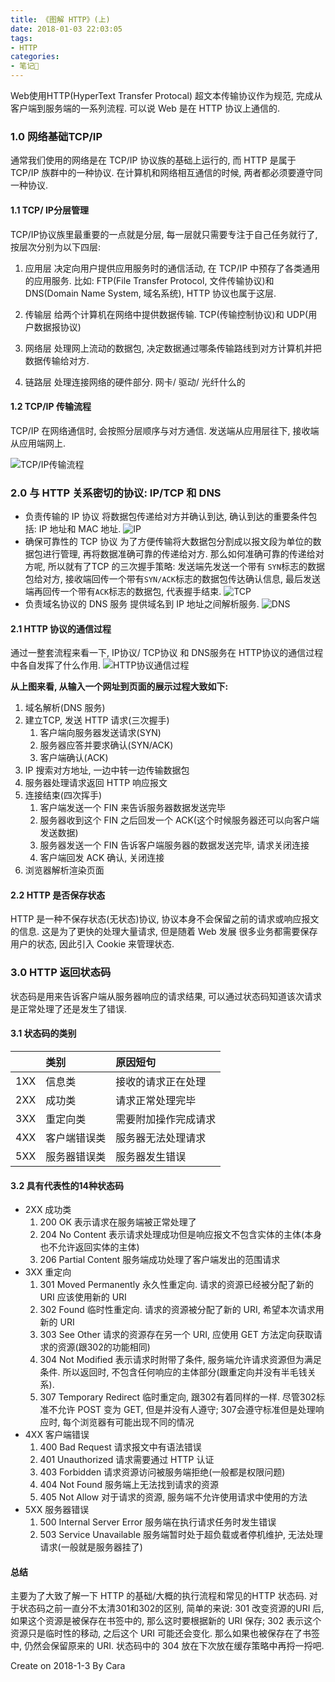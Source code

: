```yaml
---
title: 《图解 HTTP》(上)
date: 2018-01-03 22:03:05
tags:
- HTTP
categories:
- 笔记📒
---
```

Web使用HTTP(HyperText Transfer Protocal) 超文本传输协议作为规范, 完成从客户端到服务端的一系列流程. 可以说 Web 是在 HTTP 协议上通信的.

### 1.0 网络基础TCP/IP
通常我们使用的网络是在 TCP/IP 协议族的基础上运行的, 而 HTTP 是属于 TCP/IP 族群中的一种协议. 在计算机和网络相互通信的时候, 两者都必须要遵守同一种协议.

#### 1.1 TCP/ IP分层管理
TCP/IP协议族里最重要的一点就是分层, 每一层就只需要专注于自己任务就行了, 按层次分别为以下四层:

1. 应用层
决定向用户提供应用服务时的通信活动, 在 TCP/IP 中预存了各类通用的应用服务. 比如: FTP(File Transfer Protocol, 文件传输协议)和 DNS(Domain Name System, 域名系统), HTTP 协议也属于这层.

2. 传输层
给两个计算机在网络中提供数据传输. TCP(传输控制协议)和 UDP(用户数据报协议)

3. 网络层
处理网上流动的数据包, 决定数据通过哪条传输路线到对方计算机并把数据传输给对方.

4. 链路层
处理连接网络的硬件部分. 网卡/ 驱动/ 光纤什么的

#### 1.2 TCP/IP 传输流程
TCP/IP 在网络通信时, 会按照分层顺序与对方通信. 发送端从应用层往下, 接收端从应用端网上.

![TCP/IP传输流程](/img/http.jpg)

### 2.0 与 HTTP 关系密切的协议: IP/TCP 和 DNS

- 负责传输的 IP 协议
将数据包传递给对方并确认到达, 确认到达的重要条件包括: IP 地址和 MAC 地址.
![IP](/img/ip.jpg)
- 确保可靠性的 TCP 协议
为了方便传输将大数据包分割成以报文段为单位的数据包进行管理, 再将数据准确可靠的传递给对方. 那么如何准确可靠的传递给对方呢, 所以就有了TCP 的三次握手策略: 发送端先发送一个带有 `SYN`标志的数据包给对方, 接收端回传一个带有`SYN/ACK`标志的数据包传达确认信息, 最后发送端再回传一个带有`ACK`标志的数据包, 代表握手结束.
![TCP](/img/tcp.jpg)
- 负责域名协议的 DNS 服务
提供域名到 IP 地址之间解析服务.
![DNS](/img/dns.jpg)

#### 2.1 HTTP 协议的通信过程
通过一整套流程来看一下, IP协议/ TCP协议 和 DNS服务在 HTTP协议的通信过程中各自发挥了什么作用.
![HTTP协议通信过程](/img/HTTP_IP_TCP_DNS.jpg)

**从上图来看, 从输入一个网址到页面的展示过程大致如下:**
1. 域名解析(DNS 服务)
2. 建立TCP, 发送 HTTP 请求(三次握手)
    1. 客户端向服务器发送请求(SYN)
    2. 服务器应答并要求确认(SYN/ACK)
    3. 客户端确认(ACK)
3. IP 搜索对方地址, 一边中转一边传输数据包
4. 服务器处理请求返回 HTTP 响应报文
5. 连接结束(四次挥手)
    1. 客户端发送一个 FIN 来告诉服务器数据发送完毕
    2. 服务器收到这个 FIN 之后回发一个 ACK(这个时候服务器还可以向客户端发送数据)
    3. 服务器发送一个 FIN 告诉客户端服务器的数据发送完毕, 请求关闭连接
    4. 客户端回发 ACK 确认, 关闭连接
6. 浏览器解析渲染页面

#### 2.2 HTTP 是否保存状态
HTTP 是一种不保存状态(无状态)协议, 协议本身不会保留之前的请求或响应报文的信息. 这是为了更快的处理大量请求, 但是随着 Web 发展
很多业务都需要保存用户的状态, 因此引入 Cookie 来管理状态.

### 3.0 HTTP 返回状态码
状态码是用来告诉客户端从服务器响应的请求结果, 可以通过状态码知道该次请求是正常处理了还是发生了错误.

#### 3.1 状态码的类别

| | 类别 | 原因短句 |
| -- |:----- |:-----|
| 1XX | 信息类 | 接收的请求正在处理 |
| 2XX | 成功类 | 请求正常处理完毕 |
| 3XX | 重定向类 | 需要附加操作完成请求 |
| 4XX | 客户端错误类 | 服务器无法处理请求 |
| 5XX | 服务器错误类 | 服务器发生错误 |

#### 3.2 具有代表性的14种状态码

- 2XX 成功类
	1.  200 OK
	表示请求在服务端被正常处理了
	2. 204  No Content
	表示请求处理成功但是响应报文不包含实体的主体(本身也不允许返回实体的主体)
	3. 206  Partial Content
	服务端成功处理了客户端发出的范围请求
- 3XX 重定向
	1. 301 Moved Permanently
	永久性重定向. 请求的资源已经被分配了新的 URI 应该使用新的 URI
	2. 302 Found
	临时性重定向. 请求的资源被分配了新的 URI, 希望本次请求用新的 URI
	3. 303 See Other
	请求的资源存在另一个 URI, 应使用 GET 方法定向获取请求的资源(跟302的功能相同)
	4. 304 Not Modified
	表示请求时附带了条件, 服务端允许请求资源但为满足条件. 所以返回时, 不包含任何响应的主体部分(跟重定向并没有半毛钱关系).
	5. 307 Temporary Redirect
	临时重定向, 跟302有着同样的一样. 尽管302标准不允许 POST 变为 GET, 但是并没有人遵守; 307会遵守标准但是处理响应时, 每个浏览器有可能出现不同的情况
- 4XX 客户端错误
	1. 400 Bad Request
	请求报文中有语法错误
	2. 401 Unauthorized
	请求需要通过 HTTP 认证
	3. 403 Forbidden
	请求资源访问被服务端拒绝(一般都是权限问题)
	4. 404 Not Found
	服务端上无法找到请求的资源
	5. 405 Not Allow
	对于请求的资源, 服务端不允许使用请求中使用的方法
- 5XX 服务器错误
	1. 500 Internal Server Error
	服务端在执行请求任务时发生错误
	2. 503 Service Unavailable
	服务端暂时处于超负载或者停机维护, 无法处理请求(一般就是服务器挂了)

#### 总结
主要为了大致了解一下 HTTP 的基础/大概的执行流程和常见的HTTP 状态码. 对于状态码之前一直分不太清301和302的区别, 简单的来说: 301 改变资源的URI 后, 如果这个资源是被保存在书签中的, 那么这时要根据新的 URI 保存; 302 表示这个资源只是临时性的移动, 之后这个 URI 可能还会变化. 那么如果也被保存在了书签中, 仍然会保留原来的 URI. 状态码中的 304 放在下次放在缓存策略中再捋一捋吧.

Create on 2018-1-3 By Cara